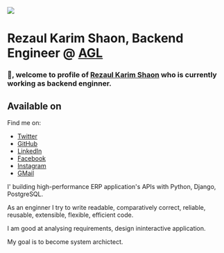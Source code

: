 ![](https://komarev.com/ghpvc/?username=rkshaon)
# Rezaul Karim Shaon, Backend Engineer @ [AGL](https://www.linkedin.com/company/algorithmgeneration/)

### 👋, welcome to profile of [Rezaul Karim Shaon](https://www.linkedin.com/in/rkshaon) who is currently working as backend enginner.

## Available on
Find me on:
- [Twitter](https://twitter.com/rkshaon97)
- [GitHub](https://github.com/rkshaon)
- [LinkedIn](https://www.linkedin.com/in/rkshaon)
- [Facebook](https://www.facebook.com/rkshaon)
- [Instagram](https://www.instagram.com/rkshaon91)
- [GMail](mailto:rkshaon.ist@gmail.com)

I' building high-performance ERP application's APIs with Python, Django, PostgreSQL.

As an enginner I try to write readable, comparatively correct, reliable, reusable, extensible, flexible, efficient code.

I am good at analysing requirements, design ininteractive application.

My goal is to become system archictect.
<!--
**rkshaon/rkshaon** is a ✨ _special_ ✨ repository because its `README.md` (this file) appears on your GitHub profile.

Here are some ideas to get you started:

- 🔭 I’m currently working on ...
- 🌱 I’m currently learning ...
- 👯 I’m looking to collaborate on ...
- 🤔 I’m looking for help with ...
- 💬 Ask me about ...
- 📫 How to reach me: ...
- 😄 Pronouns: ...
- ⚡ Fun fact: ...
-->


